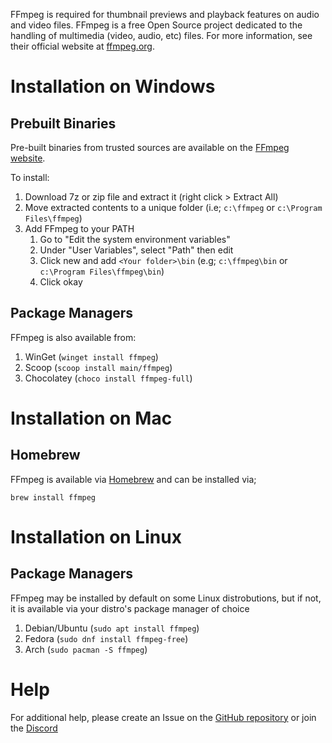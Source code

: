 FFmpeg is required for thumbnail previews and playback features on audio and video files. FFmpeg is a free Open Source project dedicated to the handling of multimedia (video, audio, etc) files. For more information, see their official website at [ffmpeg.org](https://www.ffmpeg.org/).

# Installation on Windows
## Prebuilt Binaries
Pre-built binaries from trusted sources are available on the [FFmpeg website](https://www.ffmpeg.org/download.html#build-windows).

To install:
1. Download 7z or zip file and extract it (right click > Extract All)
2. Move extracted contents to a unique folder (i.e; `c:\ffmpeg` or `c:\Program Files\ffmpeg`)
3. Add FFmpeg to your PATH 
    1. Go to "Edit the system environment variables"
    2. Under "User Variables", select "Path" then edit
    3. Click new and add `<Your folder>\bin` (e.g; `c:\ffmpeg\bin` or `c:\Program Files\ffmpeg\bin`)
    4. Click okay

## Package Managers
FFmpeg is also available from:

1. WinGet (`winget install ffmpeg`)
2. Scoop (`scoop install main/ffmpeg`)
3. Chocolatey (`choco install ffmpeg-full`)

# Installation on Mac
## Homebrew
FFmpeg is available via [Homebrew](https://brew.sh/) and can be installed via;

`brew install ffmpeg`

# Installation on Linux
## Package Managers
FFmpeg may be installed by default on some Linux distrobutions, but if not, it is available via your distro's package manager of choice

1. Debian/Ubuntu (`sudo apt install ffmpeg`)
2. Fedora (`sudo dnf install ffmpeg-free`)
3. Arch (`sudo pacman -S ffmpeg`)

# Help
For additional help, please create an Issue on the [GitHub repository](https://github.com/TagStudioDev/TagStudio) or join the [Discord](https://discord.gg/hRNnVKhF2G)
